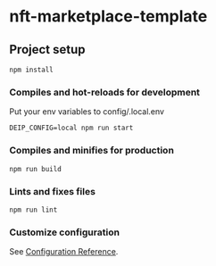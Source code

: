 # nft-marketplace-template

## Project setup
```
npm install
```

### Compiles and hot-reloads for development
Put your env variables to config/.local.env  
```
DEIP_CONFIG=local npm run start
```

### Compiles and minifies for production
```
npm run build
```

### Lints and fixes files
```
npm run lint
```

### Customize configuration
See [Configuration Reference](https://cli.vuejs.org/config/).
